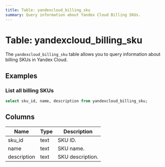 ```yaml
---
title: Table: yandexcloud_billing_sku
summary: Query information about Yandex Cloud Billing SKUs.
---
```


# Table: yandexcloud_billing_sku

The `yandexcloud_billing_sku` table allows you to query information about billing SKUs in Yandex Cloud.

## Examples

### List all billing SKUs
```sql
select sku_id, name, description from yandexcloud_billing_sku;
```

## Columns
| Name        | Type   | Description                                 |
|-------------|--------|---------------------------------------------|
| sku_id      | text   | SKU ID.                                     |
| name        | text   | SKU name.                                   |
| description | text   | SKU description.                            | 